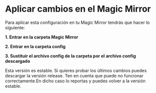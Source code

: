 # Aplicar cambios en el Magic Mirror

Para aplicar esta configuración en tu Magic Mirror tendrás que hacer lo siguiente:

**1. Entrar en la carpeta Magic Mirror**

**2. Entrar en la carpeta config**

**3. Sustituir el archivo config de la carpeta por el archivo config descargado**

Esta versión es estable. Si quieres probar los últimos cambios puedes descargar la versión release. Ten en cuenta que puede no funcionar correctamente.En dicho caso lo reportas y puedes volver a la versión estable.
